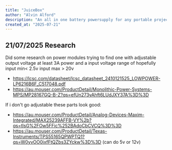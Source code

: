 ```yaml
---
title: "JuiceBox"
author: "Alvin Alford"
description: "An all in one battery powersupply for any portable project"
created_at: "2025-07-21"
---
```


## 21/07/2025 Research

Did some research on power modules trying to find one with adjustable output voltage at least 3A power and a input voltage range of hopefully input min< 2.5v input max > 20v

- https://lcsc.com/datasheet/lcsc_datasheet_2410121525_LOWPOWER-LP6216B6F_C517048.pdf
- https://au.mouser.com/ProductDetail/Monolithic-Power-Systems-MPS/MP28167GQ-B-Z?qs=efUn273yAhft6LUdJXY37A%3D%3D

If i don't go adjustable these parts look good:

- https://au.mouser.com/ProductDetail/Analog-Devices-Maxim-Integrated/MAX25239AFFB-VY%2b?qs=tlsG%2FOw5FFic%252BAdoCbCVCQ%3D%3D
- https://au.mouser.com/ProductDetail/Texas-Instruments/TPS55165QPWPTQ1?qs=W0yvOO0ixfFtQZbs3ZYckw%3D%3D (can do 5v or 12v)
